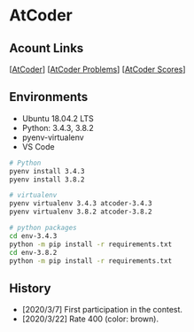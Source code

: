 # AtCoder

## Acount Links

[[AtCoder](https://atcoder.jp/users/parentheses)]
[[AtCoder Problems](https://kenkoooo.com/atcoder/#/table/parentheses)]
[[AtCoder Scores](https://atcoder-scores.herokuapp.com/graph?user=parentheses)]

## Environments

- Ubuntu 18.04.2 LTS
- Python: 3.4.3, 3.8.2
- pyenv-virtualenv
- VS Code

```bash
# Python
pyenv install 3.4.3
pyenv install 3.8.2

# virtualenv
pyenv virtualenv 3.4.3 atcoder-3.4.3
pyenv virtualenv 3.8.2 atcoder-3.8.2

# python packages
cd env-3.4.3
python -m pip install -r requirements.txt
cd env-3.8.2
python -m pip install -r requirements.txt
```

## History

- [2020/3/7] First participation in the contest.
- [2020/3/22] Rate 400 (color: brown).
